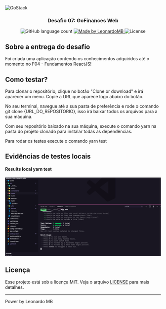 <img alt="GoStack" src="https://storage.googleapis.com/golden-wind/bootcamp-gostack/header-desafios.png" />

<h3 align="center">
  Desafio 07: GoFinances Web
</h3>

<p align="center">
  <img alt="GitHub language count" src="https://img.shields.io/github/languages/count/leonardomb/desafio-7-go-finances-web?color=%2304D361">

  <a href="https://github.com/leonardomb">
    <img alt="Made by LeonardoMB" src="https://img.shields.io/badge/made%20by-LeonardoMB-%2304D361">
  </a>

  <img alt="License" src="https://img.shields.io/badge/license-MIT-%2304D361">
</p>

## Sobre a entrega do desafio

Foi criada uma aplicação contendo os conhecimentos adquiridos até o momento no F04 - Fundamentos ReactJS!


## Como testar?

Para clonar o repositório, clique no botão "Clone or download" e irá aparecer um menu. Copie a URL que aparece logo abaixo do botão.

No seu terminal, navegue até a sua pasta de preferência e rode o comando git clone {URL_DO_REPOSITORIO}, isso irá baixar todos os arquivos para a sua máquina.

Com seu repositório baixado na sua máquina, execute o comando yarn na pasta do projeto clonado para instalar todas as dependências.

Para rodar os testes execute o comando yarn test

## Evidências de testes locais

<h4>Results local yarn test</h4>
<p align="center">
  <img src="./images/01-yarn-teste.png">
</p>

## Licença

Esse projeto está sob a licença MIT. Veja o arquivo [LICENSE](LICENSE) para mais detalhes.

---

Power by Leonardo MB
